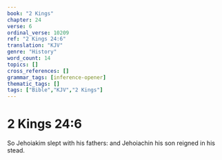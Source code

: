 ```yaml
---
book: "2 Kings"
chapter: 24
verse: 6
ordinal_verse: 10209
ref: "2 Kings 24:6"
translation: "KJV"
genre: "History"
word_count: 14
topics: []
cross_references: []
grammar_tags: [inference-opener]
thematic_tags: []
tags: ["Bible","KJV","2 Kings"]
---
```


# 2 Kings 24:6

So Jehoiakim slept with his fathers: and Jehoiachin his son reigned in his stead.
